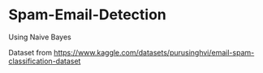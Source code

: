 # Spam-Email-Detection
Using Naive Bayes

Dataset from https://www.kaggle.com/datasets/purusinghvi/email-spam-classification-dataset
